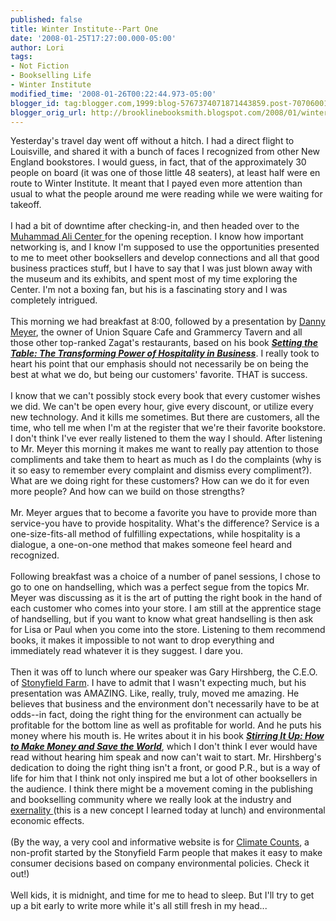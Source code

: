 ```yaml
---
published: false
title: Winter Institute--Part One
date: '2008-01-25T17:27:00.000-05:00'
author: Lori
tags:
- Not Fiction
- Bookselling Life
- Winter Institute
modified_time: '2008-01-26T00:22:44.973-05:00'
blogger_id: tag:blogger.com,1999:blog-5767374071871443859.post-7070600146835263905
blogger_orig_url: http://brooklinebooksmith.blogspot.com/2008/01/winter-institute-part-one.html
---
```


Yesterday's travel day went off without a hitch. I had a direct flight to Louisville, and shared it with a bunch of faces I recognized from other New England bookstores. I would guess, in fact, that of the approximately 30 people on board (it was one of those little 48 seaters), at least half were en route to Winter Institute. It meant that I payed even more attention than usual to what the people around me were reading while we were waiting for takeoff.<br /><br />I had a bit of downtime after checking-in, and then headed over to the <a href="http://www.alicenter.org/Pages/default.aspx">Muhammad Ali Center </a>for the opening reception. I know how important networking is, and I know I'm supposed to use the opportunities presented to me to meet other booksellers and develop connections and all that good business practices stuff, but I have to say that I was just blown away with the museum and its exhibits, and spent most of my time exploring the Center. I'm not a boxing fan, but his is a fascinating story and I was completely intrigued.<br /><br />This morning we had breakfast at 8:00, followed by a presentation by <a href="http://www.ushgnyc.com/">Danny Meyer</a>, the owner of Union Square Cafe and Grammercy Tavern and all those other top-ranked Zagat's restaurants, based on his book <a href="http://brookline.booksense.com/NASApp/store/Product?s=showproduct&amp;isbn=9780060742768"><strong><em>Setting the Table: The Transforming Power of Hospitality in Business</em></strong></a>. I really took to heart his point that our emphasis should not necessarily be on being the best at what we do, but being our customers' favorite. THAT is success.<br /><br />I know that we can't possibly stock every book that every customer wishes we did. We can't be open every hour, give every discount, or utilize every new technology. And it kills me sometimes. But there are customers, all the time, who tell me when I'm at the register that we're their favorite bookstore. I don't think I've ever really listened to them the way I should. After listening to Mr. Meyer this morning it makes me want to really pay attention to those compliments and take them to heart as much as I do the complaints (why is it so easy to remember every complaint and dismiss every compliment?). What are we doing right for these customers? How can we do it for even more people? And how can we build on those strengths?<br /><br />Mr. Meyer argues that to become a favorite you have to provide more than service-you have to provide hospitality. What's the difference? Service is a one-size-fits-all method of fulfilling expectations, while hospitality is a dialogue, a one-on-one method that makes someone feel heard and recognized.<br /><br />Following breakfast was a choice of a number of panel sessions, I chose to go to one on handselling, which was a perfect segue from the topics Mr. Meyer was discussing as it is the art of putting the right book in the hand of each customer who comes into your store. I am still at the apprentice stage of handselling, but if you want to know what great handselling is then ask for Lisa or Paul when you come into the store. Listening to them recommend books, it makes it impossible to not want to drop everything and immediately read whatever it is they suggest. I dare you.<br /><br />Then it was off to lunch where our speaker was Gary Hirshberg, the C.E.O. of <a href="http://www.stonyfield.com/">Stonyfield Farm</a>. I have to admit that I wasn't expecting much, but his presentation was AMAZING. Like, really, truly, moved me amazing. He believes that business and the environment don't necessarily have to be at odds--in fact, doing the right thing for the environment can actually be profitable for the bottom line as well as profitable for world. And he puts his money where his mouth is. He writes about it in his book <strong><em><a href="http://brookline.booksense.com/NASApp/store/Product?s=showproduct&amp;isbn=9781401303440">Stirring It Up: How to Make Money and Save the World</a></em></strong>, which I don't think I ever would have read without hearing him speak and now can't wait to start. Mr. Hirshberg's dedication to doing the right thing isn't a front, or good P.R., but is a way of life for him that I think not only inspired me but a lot of other booksellers in the audience. I think there might be a movement coming in the publishing and bookselling community where we really look at the industry and <a href="http://en.wikipedia.org/wiki/Externality">exernality </a>(this is a new concept I learned today at lunch) and environmental economic effects.<br /><br />(By the way, a very cool and informative website is for <a href="http://www.climatecounts.org/">Climate Counts</a>, a non-profit started by the Stonyfield Farm people that makes it easy to make consumer decisions based on company environmental policies. Check it out!)<br /><br />Well kids, it is midnight, and time for me to head to sleep. But I'll try to get up a bit early to write more while it's all still fresh in my head...
